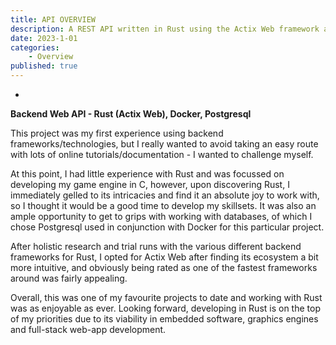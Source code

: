 ```yaml
---
title: API OVERVIEW
description: A REST API written in Rust using the Actix Web framework and PostgreSQL as the database. 
date: 2023-1-01
categories: 
    - Overview
published: true
---
```

*
**Backend Web API - Rust (Actix Web), Docker, Postgresql**

This project was my first experience using backend frameworks/technologies, but I really wanted to avoid taking an easy route with lots of online tutorials/documentation - I wanted to challenge myself. 

At this point, I had little experience with Rust and was focussed on developing my game engine in C, however, upon discovering Rust, I immediately gelled to its intricacies and find it an absolute joy to work with, so I thought it would be a good time to develop my skillsets. 
It was also an ample opportunity to get to grips with working with databases, of which I chose Postgresql used in conjunction with Docker for this particular project.


After holistic research and trial runs with the various different backend frameworks for Rust, I opted for Actix Web after finding its ecosystem a bit more intuitive, and obviously being rated as one of the fastest frameworks around was fairly appealing. 

Overall, this was one of my favourite projects to date and working with Rust was as enjoyable as ever. Looking forward, developing in Rust is on the top of my priorities due to its viability in embedded software, graphics engines and full-stack web-app development.  